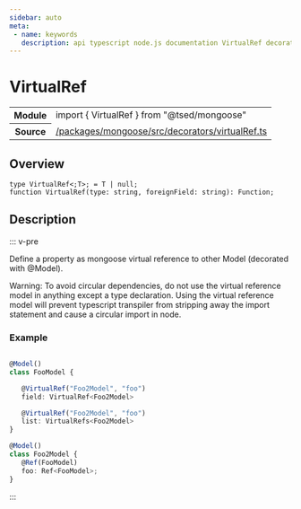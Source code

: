 ```yaml
---
sidebar: auto
meta:
 - name: keywords
   description: api typescript node.js documentation VirtualRef decorator
---
```

# VirtualRef <Badge text="Decorator" type="decorator"/>
<!-- Summary -->
<section class="symbol-info"><table class="is-full-width"><tbody><tr><th>Module</th><td><div class="lang-typescript"><span class="token keyword">import</span> { VirtualRef }&nbsp;<span class="token keyword">from</span>&nbsp;<span class="token string">"@tsed/mongoose"</span></div></td></tr><tr><th>Source</th><td><a href="https://github.com/TypedProject/ts-express-decorators/blob/v5.2.5/packages/mongoose/src/decorators/virtualRef.ts#L0-L0">/packages/mongoose/src/decorators/virtualRef.ts</a></td></tr></tbody></table></section>

<!-- Overview -->
## Overview


<pre><code class="typescript-lang ">type VirtualRef&lt<span class="token punctuation">;</span>T&gt<span class="token punctuation">;</span><span class="token punctuation"> = </span>T | null<span class="token punctuation">;</span>
function <span class="token function">VirtualRef</span><span class="token punctuation">(</span>type<span class="token punctuation">:</span> <span class="token keyword">string</span><span class="token punctuation">,</span> foreignField<span class="token punctuation">:</span> <span class="token keyword">string</span><span class="token punctuation">)</span><span class="token punctuation">:</span> Function<span class="token punctuation">;</span></code></pre>



<!-- Description -->
## Description

::: v-pre

Define a property as mongoose virtual reference to other Model (decorated with @Model).

Warning: To avoid circular dependencies, do not use the virtual reference model in
anything except a type declaration. Using the virtual reference model will prevent
typescript transpiler from stripping away the import statement and cause a circular
import in node.

### Example

```typescript

@Model()
class FooModel {

   @VirtualRef("Foo2Model", "foo")
   field: VirtualRef<Foo2Model>

   @VirtualRef("Foo2Model", "foo")
   list: VirtualRefs<Foo2Model>
}

@Model()
class Foo2Model {
   @Ref(FooModel)
   foo: Ref<FooModel>;
}
```


:::